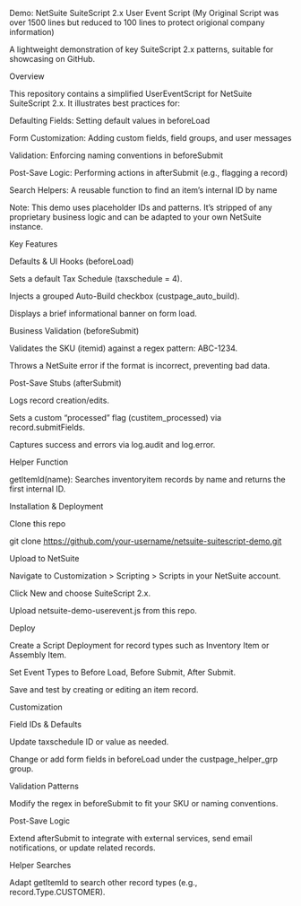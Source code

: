 Demo: NetSuite SuiteScript 2.x User Event Script (My Original Script was over 1500 lines but reduced to 100 lines to protect origional company information)

A lightweight demonstration of key SuiteScript 2.x patterns, suitable for showcasing on GitHub.

Overview

This repository contains a simplified UserEventScript for NetSuite SuiteScript 2.x. It illustrates best practices for:

Defaulting Fields: Setting default values in beforeLoad

Form Customization: Adding custom fields, field groups, and user messages

Validation: Enforcing naming conventions in beforeSubmit

Post-Save Logic: Performing actions in afterSubmit (e.g., flagging a record)

Search Helpers: A reusable function to find an item’s internal ID by name

Note: This demo uses placeholder IDs and patterns. It’s stripped of any proprietary business logic and can be adapted to your own NetSuite instance.

Key Features

Defaults & UI Hooks (beforeLoad)

Sets a default Tax Schedule (taxschedule = 4).

Injects a grouped Auto-Build checkbox (custpage_auto_build).

Displays a brief informational banner on form load.

Business Validation (beforeSubmit)

Validates the SKU (itemid) against a regex pattern: ABC-1234.

Throws a NetSuite error if the format is incorrect, preventing bad data.

Post-Save Stubs (afterSubmit)

Logs record creation/edits.

Sets a custom “processed” flag (custitem_processed) via record.submitFields.

Captures success and errors via log.audit and log.error.

Helper Function

getItemId(name): Searches inventoryitem records by name and returns the first internal ID.

Installation & Deployment

Clone this repo

git clone https://github.com/your-username/netsuite-suitescript-demo.git

Upload to NetSuite

Navigate to Customization > Scripting > Scripts in your NetSuite account.

Click New and choose SuiteScript 2.x.

Upload netsuite-demo-userevent.js from this repo.

Deploy

Create a Script Deployment for record types such as Inventory Item or Assembly Item.

Set Event Types to Before Load, Before Submit, After Submit.

Save and test by creating or editing an item record.

Customization

Field IDs & Defaults

Update taxschedule ID or value as needed.

Change or add form fields in beforeLoad under the custpage_helper_grp group.

Validation Patterns

Modify the regex in beforeSubmit to fit your SKU or naming conventions.

Post-Save Logic

Extend afterSubmit to integrate with external services, send email notifications, or update related records.

Helper Searches

Adapt getItemId to search other record types (e.g., record.Type.CUSTOMER).


